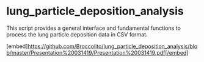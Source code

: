 # lung_particle_deposition_analysis
This script provides a general interface and fundamental functions to process the lung particle deposition data in CSV format.

[embed]https://github.com/Broccolito/lung_particle_deposition_analysis/blob/master/Presentation%20031419/Presentation%20031419.pdf[/embed]
